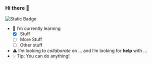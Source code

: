 ### Hi there 👋
![Static Badge](https://img.shields.io/badge/Mr_Rilett-Henderson-Blue:badgeContent)

- :memo: I’m currently learning
  - [x] Stuff
  - [ ] More Stuff
  - [ ] Other stuff
- :warning: I’m looking to *collaborate* on ... and I’m looking for **help** with ...
- :bulb: Tip: You can do anything!
